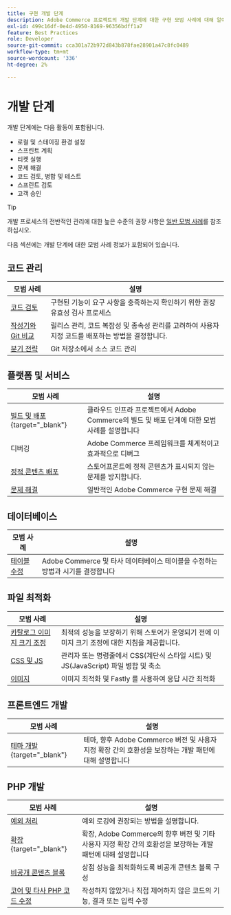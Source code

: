 ```yaml
---
title: 구현 개발 단계
description: Adobe Commerce 프로젝트의 개발 단계에 대한 구현 모범 사례에 대해 알아봅니다.
exl-id: 499c16df-0e4d-4950-8169-96356bdff1a7
feature: Best Practices
role: Developer
source-git-commit: cca301a72b972d843b878fae28901a47c8fc0489
workflow-type: tm+mt
source-wordcount: '336'
ht-degree: 2%

---
```



# 개발 단계

개발 단계에는 다음 활동이 포함됩니다.

- 로컬 및 스테이징 환경 설정
- 스프린트 계획
- 티켓 실행
- 문제 해결
- 코드 검토, 병합 및 테스트
- 스프린트 검토
- 고객 승인

>[!TIP]
>
>개발 프로세스의 전반적인 관리에 대한 높은 수준의 권장 사항은 [일반 모범 사례](general.md)를 참조하십시오.

다음 섹션에는 개발 단계에 대한 모범 사례 정보가 포함되어 있습니다.

## 코드 관리

| 모범 사례 | 설명 |
|-----------------------------------------------------------------|--------------------------------------------------------------------------------------------------------------------------------------|
| [코드 검토](code-review.md) | 구현된 기능이 요구 사항을 충족하는지 확인하기 위한 권장 유효성 검사 프로세스 |
| [작성기와 Git 비교](code-management.md) | 릴리스 관리, 코드 복잡성 및 종속성 관리를 고려하여 사용자 지정 코드를 배포하는 방법을 결정합니다. |
| [분기 전략](git-branching.md) | Git 저장소에서 소스 코드 관리 |

## 플랫폼 및 서비스

| 모범 사례 | 설명 |
|--------------------------------------------------------------------------------------------------------------------------------------------------------|-------------------------------------------------------------------------------------------------------------|
| [빌드 및 배포](https://experienceleague.adobe.com/docs/commerce-cloud-service/user-guide/develop/deploy/best-practices.html){target="_blank"} | 클라우드 인프라 프로젝트에서 Adobe Commerce의 빌드 및 배포 단계에 대한 모범 사례를 설명합니다 |
| 디버깅 | Adobe Commerce 프레임워크를 체계적이고 효과적으로 디버그 |
| [정적 콘텐츠 배포](static-content-deployment.md) | 스토어프론트에 정적 콘텐츠가 표시되지 않는 문제를 방지합니다. |
| [문제 해결](troubleshooting.md) | 일반적인 Adobe Commerce 구현 문제 해결 |

## 데이터베이스

| 모범 사례 | 설명 |
|----------------------------------------------------------------|---------------------------------------------------------------------------------|
| [테이블 수정](modifying-core-and-third-party-tables.md) | Adobe Commerce 및 타사 데이터베이스 테이블을 수정하는 방법과 시기를 결정합니다 |

## 파일 최적화

| 모범 사례 | 설명 |
|-----------------------------------------------------|-----------------------------------------------------------------------------------------------------------|
| [카탈로그 이미지 크기 조정](catalog-image-resizing.md) | 최적의 성능을 보장하기 위해 스토어가 운영되기 전에 이미지 크기 조정에 대한 지침을 제공합니다. |
| [CSS 및 JS](optimize-css-js-files.md) | 관리자 또는 명령줄에서 CSS(계단식 스타일 시트) 및 JS(JavaScript) 파일 병합 및 축소 |
| [이미지](image-optimization.md) | 이미지 최적화 및 Fastly 를 사용하여 응답 시간 최적화 |

## 프론트엔드 개발

| 모범 사례 | 설명 |
|----------------------------------------------------------------------------------------------------------------|------------------------------------------------------------------------------------------------------------------------------------------|
| [테마 개발](https://developer.adobe.com/commerce/frontend-core/guide/best-practices/){target="_blank"} | 테마, 향후 Adobe Commerce 버전 및 사용자 지정 확장 간의 호환성을 보장하는 개발 패턴에 대해 설명합니다 |

## PHP 개발

| 모범 사례 | 설명 |
|-----------------------------------------------------------------------------------------|----------------------------------------------------------------------------------------------------------------------------------------------------|
| [예외 처리](exception-handling.md) | 예외 로깅에 권장되는 방법을 설명합니다. |
| [확장](https://developer.adobe.com/commerce/php/best-practices/){target="_blank"} | 확장, Adobe Commerce의 향후 버전 및 기타 사용자 지정 확장 간의 호환성을 보장하는 개발 패턴에 대해 설명합니다 |
| [비공개 콘텐츠 블록](private-content-block-configuration.md) | 상점 성능을 최적화하도록 비공개 콘텐츠 블록 구성 |
| [코어 및 타사 PHP 코드 수정](modifying-core-and-third-party-code.md) | 작성하지 않았거나 직접 제어하지 않은 코드의 기능, 결과 또는 입력 수정 |

